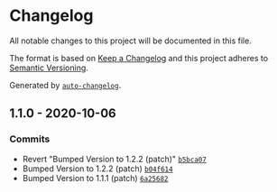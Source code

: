 # Changelog

All notable changes to this project will be documented in this file.

The format is based on [Keep a Changelog](https://keepachangelog.com/en/1.0.0/)
and this project adheres to [Semantic Versioning](https://semver.org/spec/v2.0.0.html).

Generated by [`auto-changelog`](https://github.com/CookPete/auto-changelog).

## 1.1.0 - 2020-10-06

### Commits

- Revert "Bumped Version to 1.2.2 (patch)" [`b5bca07`](https://github.com/erlangjs/erlang-otp/commit/b5bca0792332e4bea4e70f7c53042d78fd92b0d8)
- Bumped Version to 1.2.2 (patch) [`b04f614`](https://github.com/erlangjs/erlang-otp/commit/b04f614f564bdf833a1c0153827255627b8a2921)
- Bumped Version to 1.1.1 (patch) [`6a25682`](https://github.com/erlangjs/erlang-otp/commit/6a2568213301e1b7e1b19274a8703ef588a7e083)
